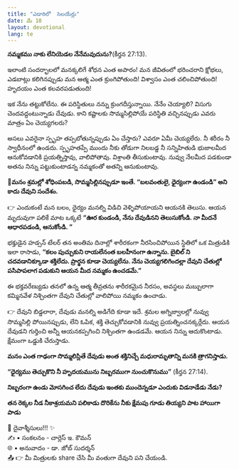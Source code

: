 ```yaml
---
title: "ఎడారిలో  సెలయేర్లు"
date: మే 10
layout: devotional
lang: te
---
```


**నమ్మకము నాకు లేనియెడల నేనేమవుదును?**(కీర్తన 27:13). 

ఇలాంటి సందర్భాలలో మనక్కలిగే శోధన ఎంత అపారం! మన జీవితంలో భరించరాని క్షోభలు, ఎడబాట్లు కలిగినప్పుడు మన ఆత్మ ఎంత క్రుంగిపోతుంది! విశ్వాసం ఎంత చలించిపోతుంది! హృదయం ఎంత కలవరపడుతుంది! 

ఇక నేను తట్టుకోలేను. ఈ పరిస్థితులు నన్ను క్రుంగదీస్తున్నాయి. నేనేం చెయ్యాలి? విసుగు చెందవద్దంటున్నాడు దేవుడు. కాని కష్టాలకు సొమ్మసిల్లిపోయే పరిస్థితి వచ్చినప్పుడు ఎవరు మాత్రం ఏం చెయ్యగలరు?

అసలు ఎవరైనా స్పృహ తప్పబోతున్నప్పుడు ఏం చేస్తారు? ఎవరూ ఏమీ చెయ్యలేరు. నీ శరీరం నీ స్వాధీనంలో ఉండదు. స్పృహతప్పే ముందు నీకు తోడుగా నిలబడ్డ నీ సన్నిహితుడి భుజాలమీద ఆనుకోవడానికి ప్రయత్నిస్తావు, వాలిపోతావు. విశ్రాంతి తీసుకుంటావు. నువ్వు నేలమీద పడకుండా అతను నిన్ను పట్టుకుంటాడన్న నమ్మకంతో అతన్ని ఆనుకుంటావు.

**📖మనం శ్రమల్లో శోధింపబడి, సొమ్మసిల్లినప్పుడూ ఇంతే. “బలవంతులై, ధైర్యంగా ఉండండి” అని కాదు దేవుని సందేశం.**

👉 ఎందుకంటే మన బలం, ధైర్యం మనల్ని విడిచి వెళ్ళిపోయాయని ఆయనకి తెలుసు. ఆయన మృదువుగా పలికే మాట ఒక్కటే **“ఊర కుండండి, నేను దేవుడినని తెలుసుకోండి. నా మీదనే ఆధారపడండి, ఆనుకోండి. ”**

భక్తుడైన హడ్సన్ టేలర్ తన అంతిమ దినాల్లో శారీరకంగా నీరసించిపోయిన స్థితిలో ఒక మిత్రుడికి ఇలా రాసాడు, 
**“కలం పుచ్చుకుని రాయలేనంత బలహీనంగా ఉన్నాను. బైబిల్ ని చదవడానిక్కూడా శక్తిలేదు. ప్రార్థన కూడా చెయ్యలేను. నేను చెయ్యగలిగిందల్లా దేవుని చేతుల్లో పసిపాపలాగ పడుకుని ఆయన మీద నమ్మకం ఉంచడమే.”**

ఈ భక్తవరేణ్యుడు తనలో ఉన్న ఆత్మ తీవ్రతను శారీరకమైన నీరసం, అవస్థలు మబ్బులాగా కమ్మినవేళ నిశ్చింతగా దేవుని చేతుల్లో వాలిపోయి నమ్మకం ఉంచాడు.

👉 దేవుని బిడ్డలారా, దేవుడు మనల్ని అడిగేది కూడా ఇదే. శ్రమల అగ్నిజ్వాలల్లో నువ్వు సొమ్మసిల్లి పోయినప్పుడు, లేని ఓపిక, శక్తి తెచ్చుకోవడానికి నువ్వు ప్రయత్నించనక్కర్లేదు. ఆయన దేవుడని గుర్తించి అన్నీ ఆయనకప్పగించి నిశ్చింతగా ఉండడమే. ఆయన నిన్ను ఆదుకొంటాడు. క్షేమంగా ఒడ్డుకి చేరుస్తాడు.

**మనం ఎంత గాఢంగా సొమ్మలిస్లితే దేవుడు అంత శక్తినిచ్చే మధురామృతాన్ని మనకి త్రాగనిస్తాడు.**

**“ధైర్యము తెచ్చుకొని నీ హృదయమును నిబ్బరముగా నుంచుకొనుము”**  (కీర్తన 27:14).

**నిబ్బరంగా ఉండు మోసగించ లేదు దేవుడు ఇంతకు ముందెన్నడూ ఎందుకు విడనాడేడు నేడు?**

**తన రెక్కల నీడ నీకాశ్రయమని పలికాడు దొరికేను నీకు క్షేమపు గూడు తియ్యని పాట హాయిగా పాడు**


<div class="blessing">🙏 <span class="bless-text">దైవాశ్శీసులు!!!</span> ✨</div>

<div class="credit">✍️ <span class="credit-text">▪ సంకలనం - చార్లెస్ ఇ. కౌమన్</span></div>
<div class="credit">🌐 <span class="credit-text">▪ అనువాదం - డా. జోబ్ సుదర్శన్</span></div>


<div class="share">📤 👉 <span class="share-text">మీ మిత్రులకు share చేసి మీ వంతుగా దేవుని పని చేయండి.</span></div>
